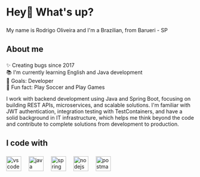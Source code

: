 <h1 align="left">Hey👋 What's up?</h1>

###

<p align="left">My name is Rodrigo Oliveira and I'm a Brazilian, from Barueri - SP</p>

###

<h2 align="left">About me</h2>

###

<p align="left">✨ Creating bugs since 2017<br>📚 I'm currently learning English and Java development<br>🎯 Goals: Developer<br>🎲 Fun fact: Play Soccer and Play Games</p>

I work with backend development using Java and Spring Boot, focusing on building REST APIs, microservices, and scalable solutions. I'm familiar with JWT authentication, integration testing with TestContainers, and have a solid background in IT infrastructure, which helps me think beyond the code and contribute to complete solutions from development to production.

###

<h2 align="left">I code with</h2>

###

<div align="left">
  <img src="https://skillicons.dev/icons?i=vscode" height="40" alt="vscode logo"  />
  <img width="12" />
  <img src="https://skillicons.dev/icons?i=java" height="40" alt="java logo"  />
  <img width="12" />
  <img src="https://skillicons.dev/icons?i=spring" height="40" alt="spring logo"  />
  <img width="12" />
  <img src="https://cdn.jsdelivr.net/gh/devicons/devicon/icons/nodejs/nodejs-original.svg" height="40" alt="nodejs logo"  />
  <img width="12" />
  <img src="https://skillicons.dev/icons?i=postman" height="40" alt="postman logo"  />
</div>

###
